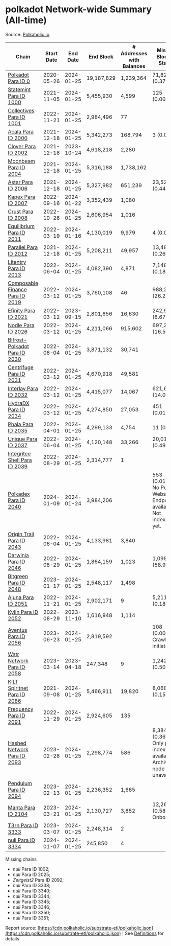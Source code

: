 # polkadot Network-wide Summary (All-time)

Source: [Polkaholic.io](https://polkaholic.io)


| Chain            | Start Date | End Date | End Block | # Addresses with Balances | Missing Blocks / Status |
| ---------------- | ---------- | ---------| --------- | ------------------------- | ----------------------- |
| [Polkadot Para ID 0](/polkadot/0-polkadot) | 2020-05-26 | 2024-01-25 | 19,187,829 |  1,239,364 | 71,828 (0.37%)  |
| [Statemint Para ID 1000](/polkadot/1000-statemint) | 2021-11-05 | 2024-01-25 | 5,455,930 |  4,599 | 125 (0.00%)  |
| [Collectives Para ID 1001](/polkadot/1001-collectives) | 2022-11-21 | 2024-01-25 | 2,984,496 |  77 |    |
| [Acala Para ID 2000](/polkadot/2000-acala) | 2021-12-18 | 2024-01-25 | 5,342,273 |  168,794 | 3 (0.00%)  |
| [Clover Para ID 2002](/polkadot/2002-clover) | 2021-12-18 | 2023-10-24 | 4,618,218 |  2,280 |    |
| [Moonbeam Para ID 2004](/polkadot/2004-moonbeam) | 2021-12-18 | 2024-01-25 | 5,316,188 |  1,738,162 |    |
| [Astar Para ID 2006](/polkadot/2006-astar) | 2021-12-18 | 2024-01-25 | 5,327,982 |  651,239 | 23,528 (0.44%)  |
| [Kapex Para ID 2007](/polkadot/2007-kapex) | 2022-09-16 | 2024-01-22 | 3,352,439 |  1,080 |    |
| [Crust Para ID 2008](/polkadot/2008-crust) | 2022-10-26 | 2024-01-25 | 2,606,954 |  1,016 |    |
| [Equilibrium Para ID 2011](/polkadot/2011-equilibrium) | 2022-03-19 | 2024-01-16 | 4,130,019 |  9,979 | 4 (0.00%)  |
| [Parallel Para ID 2012](/polkadot/2012-parallel) | 2021-12-18 | 2024-01-25 | 5,208,211 |  49,957 | 13,489 (0.26%)  |
| [Litentry Para ID 2013](/polkadot/2013-litentry) | 2022-06-04 | 2024-01-25 | 4,082,390 |  4,871 | 7,148 (0.18%)  |
| [Composable Finance Para ID 2019](/polkadot/2019-composable) | 2022-03-12 | 2024-01-25 | 3,760,108 |  46 | 988,228 (26.28%)  |
| [Efinity Para ID 2021](/polkadot/2021-efinity) | 2022-03-12 | 2023-09-15 | 2,801,656 |  16,630 | 242,949 (8.67%)  |
| [Nodle Para ID 2026](/polkadot/2026-nodle) | 2022-03-12 | 2024-01-25 | 4,211,066 |  915,602 | 697,249 (16.56%)  |
| [Bifrost-Polkadot Para ID 2030](/polkadot/2030-bifrost-dot) | 2022-06-04 | 2024-01-25 | 3,871,132 |  30,741 |    |
| [Centrifuge Para ID 2031](/polkadot/2031-centrifuge) | 2022-03-12 | 2024-01-25 | 4,670,918 |  49,581 |    |
| [Interlay Para ID 2032](/polkadot/2032-interlay) | 2022-03-12 | 2024-01-25 | 4,415,077 |  14,067 | 621,626 (14.08%)  |
| [HydraDX Para ID 2034](/polkadot/2034-hydradx) | 2022-03-12 | 2024-01-25 | 4,274,850 |  27,053 | 451 (0.01%)  |
| [Phala Para ID 2035](/polkadot/2035-phala) | 2022-04-01 | 2024-01-25 | 4,299,133 |  4,754 | 11 (0.00%)  |
| [Unique Para ID 2037](/polkadot/2037-unique) | 2022-06-04 | 2024-01-25 | 4,120,148 |  33,266 | 20,019 (0.49%)  |
| [Integritee Shell Para ID 2039](/polkadot/2039-integritee-shell) | 2022-08-29 | 2024-01-25 | 2,314,777 |  1 |    |
| [Polkadex Para ID 2040](/polkadot/2040-polkadex) | 2024-01-09 | 2024-01-24 | 3,984,206 |   | 553 (0.01%) No Public Websocket Endpoint available: Not indexing yet. |
| [Origin Trail Para ID 2043](/polkadot/2043-origintrail) | 2022-06-04 | 2024-01-25 | 4,133,981 |  3,840 |    |
| [Darwinia Para ID 2046](/polkadot/2046-darwinia) | 2022-08-29 | 2024-01-25 | 1,864,159 |  1,023 | 1,098,047 (58.90%)  |
| [Bitgreen Para ID 2048](/polkadot/2048-bitgreen) | 2023-01-17 | 2024-01-25 | 2,548,117 |  1,498 |    |
| [Ajuna Para ID 2051](/polkadot/2051-ajuna) | 2022-11-21 | 2024-01-25 | 2,902,171 |  9 | 5,211 (0.18%)  |
| [Kylin Para ID 2052](/polkadot/2052-kylin) | 2022-08-29 | 2023-11-10 | 1,616,948 |  1,114 |    |
| [Aventus Para ID 2056](/polkadot/2056-aventus) | 2023-06-23 | 2024-01-25 | 2,819,592 |   | 108 (0.00%) Crawling initiated |
| [Watr Network Para ID 2058](/polkadot/2058-watr) | 2023-03-14 | 2023-04-18 | 247,348 |  9 | 1,242 (0.50%)  |
| [KILT Spiritnet Para ID 2086](/polkadot/2086-kilt) | 2021-09-08 | 2024-01-25 | 5,466,911 |  19,820 | 8,068 (0.15%)  |
| [Frequency Para ID 2091](/polkadot/2091-frequency) | 2022-11-29 | 2024-01-25 | 2,924,605 |  135 |    |
| [Hashed Network Para ID 2093](/polkadot/2093-hashed) | 2023-02-28 | 2024-01-25 | 2,298,774 |  586 | 8,384 (0.36%) Only partial index available: Archive node unavailable |
| [Pendulum Para ID 2094](/polkadot/2094-pendulum) | 2023-02-13 | 2024-01-25 | 2,236,352 |  1,665 |    |
| [Manta Para ID 2104](/polkadot/2104-manta) | 2023-03-21 | 2024-01-25 | 2,130,727 |  3,852 | 12,262 (0.58%) Onboarding |
| [T3rn Para ID 3333](/polkadot/3333-t3rn) | 2023-03-07 | 2024-01-25 | 2,248,314 |  2 |    |
| [null Para ID 3334](/polkadot/3334-polkadot-onboarding-3334) | 2024-01-07 | 2024-01-25 | 245,850 |  4 |    |

Missing chains


* *null* Para ID 1002; 
* *null* Para ID 2025; 
* *Zeitgeist2* Para ID 2092; 
* *null* Para ID 3338; 
* *null* Para ID 3340; 
* *null* Para ID 3344; 
* *null* Para ID 3345; 
* *null* Para ID 3346; 
* *null* Para ID 3350; 
* *null* Para ID 3351; 

Report source: [https://cdn.polkaholic.io/substrate-etl/polkaholic.json](https://cdn.polkaholic.io/substrate-etl/polkaholic.json) | See [Definitions](/DEFINITIONS.md) for details
